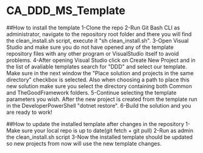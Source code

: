 # CA_DDD_MS_Template

##How to install the template
1-Clone the repo
2-Run Git Bash CLI as administrator, navigate to the repository root folder and there you will find the clean_install.sh script, execute it "sh clean_install.sh".
3-Open Visual Studio and make sure you do not have opened any of the template repository files with any other program or VisualStudio itself to avoid problems.
4-After opening Visual Studio click on Create New Project and in the list of avaliable templates search for "DDD" and select our template. Make sure in the next window the "Place solution and projects in the same directory" checkbox is selected. Also when choosing a path to place this new solution make sure you select the directory containing both Common and TheGoodFramework folders.
5-Continue selecting the template parameters you wish. After the new project is created from the template run in the DeveloperPowerShell "dotnet restore".
6-Build the solution and you are ready to work!

##How to update the installed template after changes in the repository
1-Make sure your local repo is up to date(git fetch + git pull)
2-Run as admin the clean_install.sh script
3-Now the installed template should be updated so new projects from now will use the new template changes.
